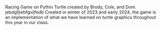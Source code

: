 Racing Game on Pythin Turtle created by Brody, Cole, and Dom.
jebdgfjiebfgvijfedb
Created in winter of 2023 and early 2024, the game is an implementation of what we have learned on turtle graphics throughout this year in our class.
